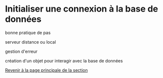 # Initialiser une connexion à la base de données


bonne pratique de pas


serveur distance ou local


gestion d'erreur

création d'un objet pour interagir avec la base de données


[Revenir à la page principale de la section](README.md)
